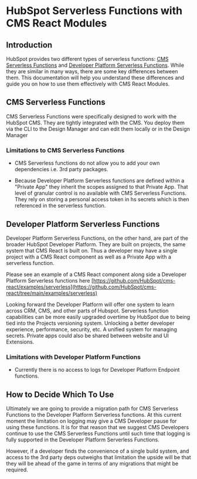 # HubSpot Serverless Functions with CMS React Modules

## Introduction

HubSpot provides two different types of serverless functions: [CMS Serverless Functions](https://developers.hubspot.com/docs/cms/data/serverless-functions/reference) and [Developer Platform Serverless Functions](https://developers.hubspot.com/docs/platform/serverless-functions). While they are similar in many ways, there are some key differences between them. This documentation will help you understand these differences and guide you on how to use them effectively with CMS React Modules.

## CMS Serverless Functions

CMS Serverless Functions were specifically designed to work with the HubSpot CMS. They are tightly integrated with the CMS. You deploy them via the CLI to the Design Manager and can edit them locally or in the Design Manager

### Limitations to CMS Serverless Functions

- CMS Serverless functions do not allow you to add your own dependencies i.e. 3rd party packages.

- Because Developer Platform Serverless functions are defined within a "Private App" they inherit the scopes assigned to that Private App. That level of granular control is no available with CMS Serverless Functions. They rely on storing a personal access token in hs secrets which is then referenced in the serverless function.

## Developer Platform Serverless Functions

Developer Platform Serverless Functions, on the other hand, are part of the broader HubSpot Developer Platform. They are built on projects, the same system that CMS React is built on. Thus a developer may have a single project with a CMS React component as well as a Private App with a serverless function.

Please see an example of a CMS React component along side a Developer Platform Serverless functions here [https://github.com/HubSpot/cms-react/examples/serverless](https://github.com/HubSpot/cms-react/tree/main/examples/serverless)

Looking forward the Developer Platform will offer one system to learn across CRM, CMS, and other parts of Hubspot. Serverless function capabilities can be more easily upgraded overtime by HubSpot due to being tied into the Projects versioning system. Unlocking a better developer experience, performance, security, etc. A unified system for managing secrets. Private apps could also be shared between website and UI Extensions.

### Limitations with Developer Platform Functions

- Currently there is no access to logs for Developer Platform Endpoint functions.

## How to Decide Which To Use

Ultimately we are going to provide a migration path for CMS Serverless Functions to the Developer Platform Serverless functions. At this current moment the limitation on logging may give a CMS Developer pause for using these functions. It is for that reason that we suggest CMS Developers continue to use the CMS Serverless Functions until such time that logging is fully supported in the Developer Platform Serverless Functions.

However, if a developer finds the convenience of a single build system, and access to the 3rd party deps outweighs that limitation the upside will be that they will be ahead of the game in terms of any migrations that might be required.
